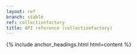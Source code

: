 ```yaml
---
layout: ref
branch: stable
ref: collectionfactory
title: API reference (collectionfactory)
---
```

{% include anchor_headings.html html=content %}